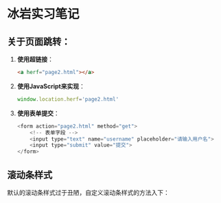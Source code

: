 # 冰岩实习笔记

## 关于页面跳转：

1. **使用超链接**：

   ```html
   <a herf="page2.html"></a>
   ```

2. **使用JavaScript来实现**：

   ```javascript
   window.location.herf='page2.html'
   ```

 3. **使用表单提交**：

    ```javascript
    <form action="page2.html" method="get">
        <!-- 表单字段 -->
        <input type="text" name="username" placeholder="请输入用户名">
        <input type="submit" value="提交">
    </form>
    ```

## 滚动条样式

默认的滚动条样式过于丑陋，自定义滚动条样式的方法入下：



